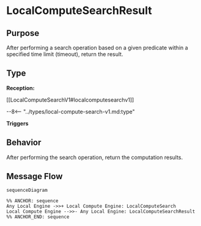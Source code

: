 <div class="message" markdown>


# LocalComputeSearchResult

## Purpose

<!-- --8<-- [start:purpose] -->
After performing a search operation based on a given predicate within a specified time limit (timeout), return the result.
<!-- --8<-- [end:purpose] -->

## Type

<!-- --8<-- [start:type] -->
**Reception:**

[[LocalComputeSearchV1#localcomputesearchv1]]

--8<-- "../types/local-compute-search-v1.md:type"

**Triggers**


<!-- --8<-- [end:type] -->

## Behavior

<!-- --8<-- [start:behavior] -->
After performing the search operation, return the computation results.
<!-- --8<-- [end:behavior] -->


## Message Flow

<!-- --8<-- [start:messages] -->
```mermaid
sequenceDiagram

%% ANCHOR: sequence
Any Local Engine ->>+ Local Compute Engine: LocalComputeSearch
Local Compute Engine -->>- Any Local Engine: LocalComputeSearchResult
%% ANCHOR_END: sequence
```

<!-- --8<-- [end:messages] -->

</div>